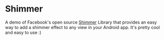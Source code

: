 # Shimmer
A demo of Facebook's open source <a href="http://github.com/facebook/shimmer-android">Shimmer</a> Library that provides an easy
way to add a shimmer effect to any view in your Android app. 
It's pretty cool and easy to use :)
